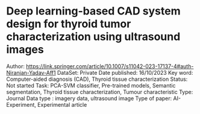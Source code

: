 # Deep learning-based CAD system design for thyroid tumor characterization using ultrasound images

Author: https://link.springer.com/article/10.1007/s11042-023-17137-4#auth-Niranjan-Yadav-Aff1
DataSet: Private
Date published: 16/10/2023
Key word: Computer-aided diagnosis (CAD), Thyroid tissue characterization
Status: Not started
Task: PCA-SVM classifier, Pre-trained models, Semantic segmentation, Thyroid tissue characterization, Tumour characteristic
Type: Journal
Data type : imagery data, ultrasound image
Type of paper: AI-Experiment, Experimental article